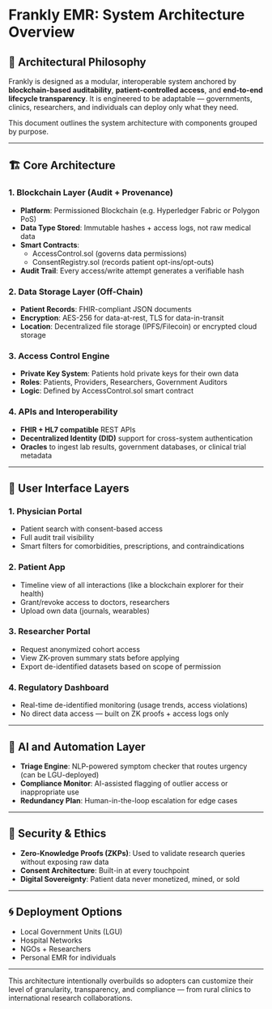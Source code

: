# Frankly EMR: System Architecture Overview

## 🔧 Architectural Philosophy
Frankly is designed as a modular, interoperable system anchored by **blockchain-based auditability**, **patient-controlled access**, and **end-to-end lifecycle transparency**. It is engineered to be adaptable — governments, clinics, researchers, and individuals can deploy only what they need.

This document outlines the system architecture with components grouped by purpose.

---

## 🏗️ Core Architecture

### 1. **Blockchain Layer (Audit + Provenance)**
- **Platform**: Permissioned Blockchain (e.g. Hyperledger Fabric or Polygon PoS)
- **Data Type Stored**: Immutable hashes + access logs, not raw medical data
- **Smart Contracts**:
  - AccessControl.sol (governs data permissions)
  - ConsentRegistry.sol (records patient opt-ins/opt-outs)
- **Audit Trail**: Every access/write attempt generates a verifiable hash

### 2. **Data Storage Layer (Off-Chain)**
- **Patient Records**: FHIR-compliant JSON documents
- **Encryption**: AES-256 for data-at-rest, TLS for data-in-transit
- **Location**: Decentralized file storage (IPFS/Filecoin) or encrypted cloud storage

### 3. **Access Control Engine**
- **Private Key System**: Patients hold private keys for their own data
- **Roles**: Patients, Providers, Researchers, Government Auditors
- **Logic**: Defined by AccessControl.sol smart contract

### 4. **APIs and Interoperability**
- **FHIR + HL7 compatible** REST APIs
- **Decentralized Identity (DID)** support for cross-system authentication
- **Oracles** to ingest lab results, government databases, or clinical trial metadata

---

## 👥 User Interface Layers

### 1. **Physician Portal**
- Patient search with consent-based access
- Full audit trail visibility
- Smart filters for comorbidities, prescriptions, and contraindications

### 2. **Patient App**
- Timeline view of all interactions (like a blockchain explorer for their health)
- Grant/revoke access to doctors, researchers
- Upload own data (journals, wearables)

### 3. **Researcher Portal**
- Request anonymized cohort access
- View ZK-proven summary stats before applying
- Export de-identified datasets based on scope of permission

### 4. **Regulatory Dashboard**
- Real-time de-identified monitoring (usage trends, access violations)
- No direct data access — built on ZK proofs + access logs only

---

## 🧠 AI and Automation Layer
- **Triage Engine**: NLP-powered symptom checker that routes urgency (can be LGU-deployed)
- **Compliance Monitor**: AI-assisted flagging of outlier access or inappropriate use
- **Redundancy Plan**: Human-in-the-loop escalation for edge cases

---

## 🔐 Security & Ethics
- **Zero-Knowledge Proofs (ZKPs)**: Used to validate research queries without exposing raw data
- **Consent Architecture**: Built-in at every touchpoint
- **Digital Sovereignty**: Patient data never monetized, mined, or sold

---

## 🌀 Deployment Options
- Local Government Units (LGU)
- Hospital Networks
- NGOs + Researchers
- Personal EMR for individuals

---

This architecture intentionally overbuilds so adopters can customize their level of granularity, transparency, and compliance — from rural clinics to international research collaborations.
